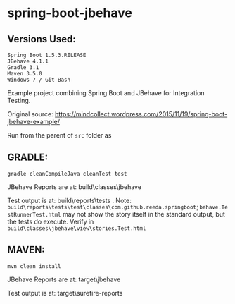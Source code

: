 # spring-boot-jbehave

## Versions Used:
```
Spring Boot 1.5.3.RELEASE
JBehave 4.1.1
Gradle 3.1
Maven 3.5.0
Windows 7 / Git Bash
```

Example project combining Spring Boot and JBehave for Integration Testing.

Original source: https://mindcollect.wordpress.com/2015/11/19/spring-boot-jbehave-example/


Run from the parent of `src` folder as 

## GRADLE:

`gradle cleanCompileJava cleanTest test`

JBehave Reports are at: build\classes\jbehave

Test output is at: build\reports\tests . Note: `build\reports\tests\test\classes\com.github.reeda.springbootjbehave.TestRunnerTest.html` may not show the story itself in the standard output, but the tests do execute. Verify in `build\classes\jbehave\view\stories.Test.html` 


## MAVEN:

`mvn clean install`

JBehave Reports are at: target\jbehave

Test output is at: target\surefire-reports





